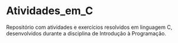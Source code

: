 # Atividades_em_C
Repositório com atividades e exercícios resolvidos em linguagem C, desenvolvidos durante a disciplina de Introdução à Programação.
